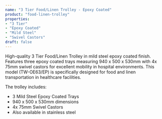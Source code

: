 ```yaml
---
name: "3 Tier Food/Linen Trolley - Epoxy Coated"
product: "food-linen-trolley"
properties:
- "3 Tier"
- "Epoxy Coated"
- "Mild Steel"
- "Swivel Castors"
draft: false
---
```


High-quality 3 Tier Food/Linen Trolley in mild steel epoxy coated finish. Features three epoxy coated trays measuring 940 x 500 x 530mm with 4x 75mm swivel castors for excellent mobility in hospital environments. This model (TW-OE63/EP) is specifically designed for food and linen transportation in healthcare facilities.

The trolley includes:
- 3 Mild Steel Epoxy Coated Trays
- 940 x 500 x 530mm dimensions
- 4x 75mm Swivel Castors
- Also available in stainless steel
